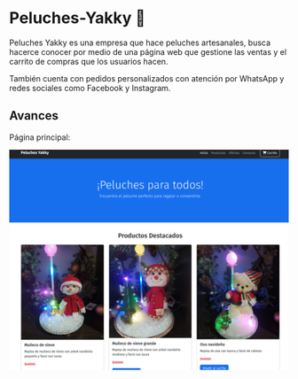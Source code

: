 # Peluches-Yakky :bear:

Peluches Yakky es una empresa que hace peluches artesanales, busca hacerce conocer por medio de una página web que gestione las ventas y el carrito de compras que los usuarios hacen.

También cuenta con pedidos personalizados con atención por WhatsApp y redes sociales como Facebook y Instagram.

## Avances

Página principal:

![alt text](img/index.png)